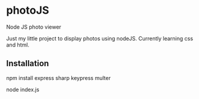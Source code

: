 # photoJS
Node JS photo viewer

Just my little project to display photos using nodeJS. Currently learning css and html.

## Installation
npm install express sharp keypress multer


node index.js
